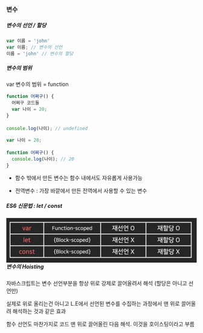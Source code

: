 ### 변수

##### 변수의 선언 / 할당

```js
var 이름 = 'john'
var 이름; // 변수의 선언
이름 = 'john' // 변수의 할당
```

##### 변수의 범위

var 변수의 범위 = function 

```js
function 어쩌구() {
  어쩌구 코드들
  var 나이 = 20;
}

console.log(나이); // undefined
```

```js
var 나이 = 20;

function 어쩌구() {
  console.log(나이); // 20
}
```

* 함수 밖에서 만든 변수는 함수 내에서도 자유롭게 사용가능

* 전역변수 : 가장 바깥에서 만든 전역에서 사용할 수 있는 변수

##### ES6 신문법 : let / const

<img src="./변수.png" align=left>

##### 변수의 Hoisting

자바스크립트는 변수 선언부분을 항상 위로 강제로 끌어올려서 해석 (할당은 아니고 선언만)

실제로 위로 올리는건 아니고 L.E에서 선언된 변수를 수집하는 과정에서 맨 위로 끌어올려 해석하는 것과 같은 효과

함수 선언도 마찬가지로 코드 맨 위로 끌어올린 다음 해석. 이것을 호이스팅이라고 부름



